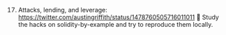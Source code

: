 17. Attacks, lending, and leverage: https://twitter.com/austingriffith/status/1478760505716011011
    🔭 Study the hacks on solidity-by-example and try to reproduce them locally.
